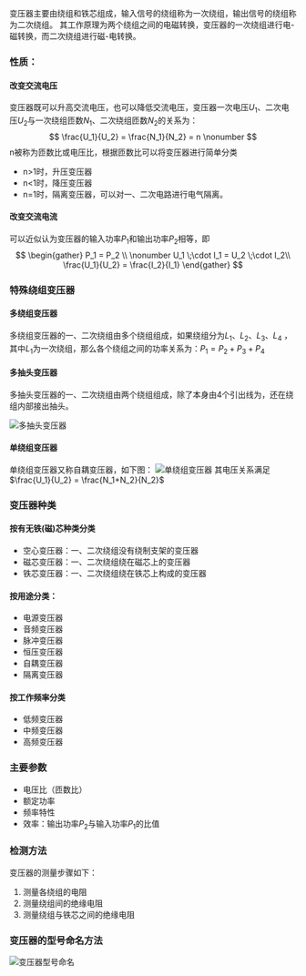 变压器主要由绕组和铁芯组成，输入信号的绕组称为一次绕组，输出信号的绕组称为二次绕组。
其工作原理为两个绕组之间的电磁转换，变压器的一次绕组进行电-磁转换，而二次绕组进行磁-电转换。

### 性质：
#### 改变交流电压
变压器既可以升高交流电压，也可以降低交流电压，变压器一次电压$U_1$、二次电压$U_2$与一次绕组匝数$N_1$、二次绕组匝数$N_2$的关系为：
$$
	\frac{U_1}{U_2} = \frac{N_1}{N_2} = n \nonumber
$$
n被称为匝数比或电压比，根据匝数比可以将变压器进行简单分类
- n>1时，升压变压器
- n<1时，降压变压器
- n=1时，隔离变压器，可以对一、二次电路进行电气隔离。

#### 改变交流电流
可以近似认为变压器的输入功率$P_1$和输出功率$P_2$相等，即
$$
\begin{gather}
P_1 = P_2 \\ \nonumber
	U_1 \;\cdot I_1 = U_2 \;\cdot I_2\\
	\frac{U_1}{U_2} = \frac{I_2}{I_1}
	\end{gather}
$$
### 特殊绕组变压器
#### 多绕组变压器
多绕组变压器的一、二次绕组由多个绕组组成，如果绕组分为$L_1、L_2、L_3、L_4$ ，其中$L_1$为一次绕组，那么各个绕组之间的功率关系为：$P_1 = P_2 + P_3 + P_4$

#### 多抽头变压器
多抽头变压器的一、二次绕组由两个绕组组成，除了本身由4个引出线为，还在绕组内部接出抽头。

![多抽头变压器](多抽头变压器.png)
#### 单绕组变压器
单绕组变压器又称自耦变压器，如下图：
![单绕组变压器](单绕组变压器.png)
其电压关系满足$\frac{U_1}{U_2} = \frac{N_1+N_2}{N_2}$

### 变压器种类
#### 按有无铁(磁)芯种类分类
- 空心变压器：一、二次绕组没有绕制支架的变压器
- 磁芯变压器：一、二次绕组绕在磁芯上的变压器
- 铁芯变压器：一、二次绕组绕在铁芯上构成的变压器
#### 按用途分类：
- 电源变压器
- 音频变压器
- 脉冲变压器
- 恒压变压器
- 自耦变压器
- 隔离变压器
#### 按工作频率分类
- 低频变压器
- 中频变压器
- 高频变压器

### 主要参数
- 电压比（匝数比）
- 额定功率
- 频率特性
- 效率：输出功率$P_2$与输入功率$P_1$的比值

### 检测方法
变压器的测量步骤如下：
1. 测量各绕组的电阻
2. 测量绕组间的绝缘电阻
3. 测量绕组与铁芯之间的绝缘电阻

### 变压器的型号命名方法
![变压器型号命名](变压器型号命名.png)
